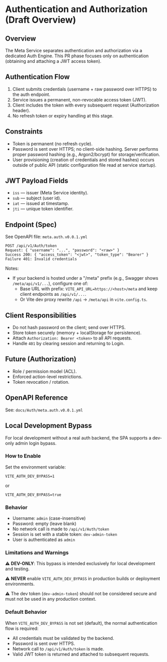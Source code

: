 # Authentication and Authorization (Draft Overview)

## Overview
The Meta Service separates authentication and authorization via a dedicated Auth Engine. This PR phase focuses only on authentication (obtaining and attaching a JWT access token).

## Authentication Flow
1. Client submits credentials (username + raw password over HTTPS) to the auth endpoint.
2. Service issues a permanent, non-revocable access token (JWT).
3. Client includes the token with every subsequent request (Authorization header).
4. No refresh token or expiry handling at this stage.

## Constraints
- Token is permanent (no refresh cycle).
- Password is sent over HTTPS; no client-side hashing. Server performs proper password hashing (e.g., Argon2/bcrypt) for storage/verification.
- User provisioning (creation of credentials and stored hashes) occurs outside of public API (static configuration file read at service startup).

## JWT Payload Fields
- `iss` — issuer (Meta Service identity).
- `sub` — subject (user id).
- `iat` — issued at timestamp.
- `jti` — unique token identifier.

## Endpoint (Spec)
See OpenAPI file: `meta.auth.v0.0.1.yml`

```
POST /api/v1/Auth/token
Request: { "username": "...", "password": "<raw>" }
Success 200: { "access_token": "<jwt>", "token_type": "Bearer" }
Failure 401: Invalid credentials
```

Notes:
- If your backend is hosted under a "/meta" prefix (e.g., Swagger shows `/meta/api/v1/...`), configure one of:
	- Base URL with prefix: `VITE_API_URL=https://<host>/meta` and keep client endpoints as `/api/v1/...`.
	- Or Vite dev proxy rewrite `/api` → `/meta/api` in `vite.config.ts`.

## Client Responsibilities
- Do not hash password on the client; send over HTTPS.
- Store token securely (memory + localStorage for persistence).
- Attach `Authorization: Bearer <token>` to all API requests.
- Handle `401` by clearing session and returning to Login.

## Future (Authorization)
- Role / permission model (ACL).
- Enforced action-level restrictions.
- Token revocation / rotation.

## OpenAPI Reference
See: `docs/Auth/meta.auth.v0.0.1.yml`

## Local Development Bypass

For local development without a real auth backend, the SPA supports a dev-only admin login bypass.

### How to Enable
Set the environment variable:
```
VITE_AUTH_DEV_BYPASS=1
```
or
```
VITE_AUTH_DEV_BYPASS=true
```

### Behavior
- Username: `admin` (case-insensitive)
- Password: empty (leave blank)
- No network call is made to `/api/v1/Auth/token`
- Session is set with a stable token: `dev-admin-token`
- User is authenticated as `admin`

### Limitations and Warnings
⚠️ **DEV-ONLY**: This bypass is intended exclusively for local development and testing.

⚠️ **NEVER** enable `VITE_AUTH_DEV_BYPASS` in production builds or deployment environments.

⚠️ The dev token (`dev-admin-token`) should not be considered secure and must not be used in any production context.

### Default Behavior
When `VITE_AUTH_DEV_BYPASS` is not set (default), the normal authentication flow is required:
- All credentials must be validated by the backend.
- Password is sent over HTTPS.
- Network call to `/api/v1/Auth/token` is made.
- Valid JWT token is returned and attached to subsequent requests.

